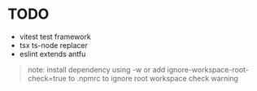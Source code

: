 # TODO

- vitest test framework
- tsx ts-node replacer
- eslint extends antfu

> note: install dependency using -w or add ignore-workspace-root-check=true to .npmrc to ignore root workspace check warning
